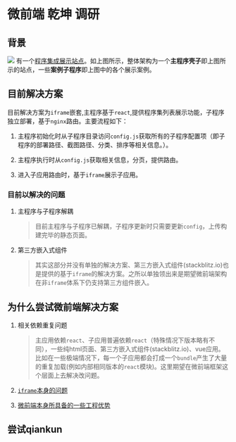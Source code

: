 # 微前端 乾坤 调研

## 背景

![](https://img.sz-p.cn/sz-pboard.jpg)
有一个[程序集成展示站点](https://sz-p.com/board)。如上图所示，整体架构为一个**主程序壳子**即上图所示的站点，一些**案例子程序**即上图中的各个展示案例。

## 目前解决方案

目前解决方案为`iframe`嵌套,主程序基于`react`,提供程序集列表展示功能，子程序独立部署，基于`nginx`路由。主要流程如下：

1. 主程序初始化时从子程序目录访问`config.js`获取所有的子程序配置项（即子程序的部署路径、截图路径、分类、排序等相关信息。）。
   
2. 主程序执行时从`config.js`获取相关信息，分页，提供路由。
   
3. 进入子应用路由时，基于`iframe`展示子应用。

### 目前以解决的问题

1. 主程序与子程序解耦
   > 目前主程序与子程序已解耦，子程序更新时只需要更新`config`，上传构建完毕的静态页面。 

2. 第三方嵌入式组件
   > 其实这部分并没有单独的解决方案、第三方嵌入式组件(stackblitz.io)也是提供的基于`iframe`的解决方案。之所以单独领出来是期望微前端架构在非`iframe`体系下仍支持第三方组件嵌入。

## 为什么尝试微前端解决方案

1. 相关依赖重复问题
   > 主应用依赖`react`、子应用普遍依赖`react`（特殊情况下版本略有不同），一些纯html页面、第三方嵌入式组件(stackblitz.io)、vue应用。 比如在一些极端情况下，每一个子应用都会打成一个`bundle`产生了大量的重复加载(例如内部相同版本的`react`模块)。这里期望在微前端框架这个层面上去解决改问题。

2. [`iframe`本身的问题](https://www.yuque.com/kuitos/gky7yw/gesexv)

3. [微前端本身所具备的一些工程优势](https://zhuanlan.zhihu.com/p/95085796)


## 尝试qiankun
